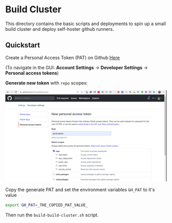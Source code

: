 # Build Cluster

This directory contains the basic scripts and deployments to spin up a 
small build cluster and deploy self-hoster github runners.

## Quickstart

Create a Personal Access Token (PAT) on Github [Here](https://github.com/settings/tokens)

(To navigate in the GUI: **Account Settings** -> **Developer Settings** -> **Personal access tokens**)

**Generate new token** with `repo` scopes:

![PAT Scopes](./PAT-scopes.png)

Copy the generate PAT and set the environment variables `GH_PAT` to it's value

```bash
export GH_PAT=_THE_COPIED_PAT_VALUE_
```

Then run the `build-build-cluster.sh` script.
